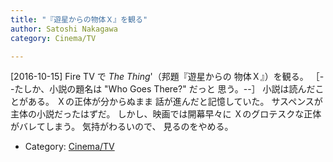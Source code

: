 ```yaml
---
title: "『遊星からの物体Ｘ』を観る"
author: Satoshi Nakagawa
category: Cinema/TV

---
```


[2016-10-15]  Fire TV で _The Thing_'（邦題『遊星からの
物体Ｘ』）を観る。
［--たしか、小説の題名は "Who Goes There?" だっと
思う。--］
小説は読んだことがある。
Ｘの正体が分からぬまま
話が進んだと記憶していた。
サスペンスが主体の小説だったはずだ。
しかし、映画では開幕早々に
Ｘのグロテスクな正体がバレてしまう。
気持がわるいので、
見るのをやめる。

- Category: [Cinema/TV](categories.html#Cinema/TV)


